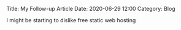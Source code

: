 Title: My Follow-up Article
Date: 2020-06-29 12:00
Category: Blog

I might be starting to dislike free static web hosting
